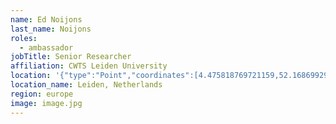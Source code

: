 ```yaml
---
name: Ed Noijons
last_name: Noijons
roles:
  - ambassador
jobTitle: Senior Researcher
affiliation: CWTS Leiden University
location: '{"type":"Point","coordinates":[4.475818769721159,52.16869929247168]}'
location_name: Leiden, Netherlands
region: europe
image: image.jpg
---
```


